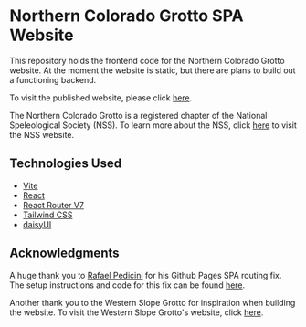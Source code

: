 # Northern Colorado Grotto SPA Website

This repository holds the frontend code for the Northern Colorado Grotto website. At the moment the website is static, but there are plans to build out a functioning backend.

To visit the published website, please click [here](https://zachatorcodes.github.io/noco-grotto).

The Northern Colorado Grotto is a registered chapter of the National Speleological Society (NSS). To learn more about the NSS, click [here](https://caves.org/) to visit the NSS website.

## Technologies Used
- [Vite](https://vite.dev/)
- [React](https://react.dev/)
- [React Router V7](https://reactrouter.com/)
- [Tailwind CSS](https://tailwindcss.com/)
- [daisyUI](https://daisyui.com/)

## Acknowledgments
A huge thank you to [Rafael Pedicini](https://github.com/rafgraph) for his Github Pages SPA routing fix. The setup instructions and code for this fix can be found [here](https://github.com/rafgraph/spa-github-pages).

Another thank you to the Western Slope Grotto for inspiration when building the website. To visit the Western Slope Grotto's website, click [here](https://www.westernslopegrotto.org/).
